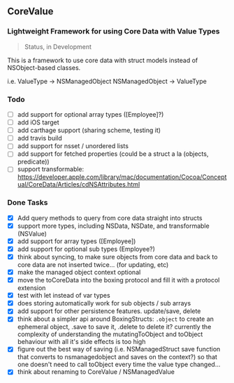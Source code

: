 ## CoreValue
### Lightweight Framework for using Core Data with Value Types

> Status, in Development

This is a framework to use core data with struct models instead of NSObject-based classes. 

i.e.
ValueType -> NSManagedObject
NSManagedObject -> ValueType

### Todo
- [ ] add support for optional array types ([Employee]?)
- [ ] add iOS target
- [ ] add carthage support (sharing scheme, testing it)
- [ ] add travis build
- [ ] add support for nsset / unordered lists
- [ ] add support for fetched properties (could be a struct a la (objects, predicate))
- [ ] support transformable: https://developer.apple.com/library/mac/documentation/Cocoa/Conceptual/CoreData/Articles/cdNSAttributes.html

### Done Tasks
- [x] Add query methods to query from core data straight into structs
- [x] support more types, including NSData, NSDate, and transformable (NSValue)
- [x] add support for array types ([Employee])
- [x] add support for optional sub types (Employee?)
- [x] think about syncing, to make sure objects from core data and back to core data are not inserted twice... (for updating, etc)
- [x] make the managed object context optional
- [x] move the toCoreData into the boxing protocol and fill it with a protocol extension
- [x] test with let instead of var types
- [x] does storing automatically work for sub objects / sub arrays
- [x] add support for other persistence features. update/save, delete
- [x] think about a simpler api around BoxingStructs:  `.object` to create an ephemeral object, .save to save it, .delete to delete it?
      currently the complexity of understanding the mutatingToObject and toObject behaviour with all it's side effects is too high
- [x] figure out the best way of  saving (i.e. NSManagedStruct save function that converts to nsmanagedobject and saves on the context?)
      so that one doesn't need to call toObject every time the value type changed...
- [x] think about renaming to CoreValue / NSManagedValue
